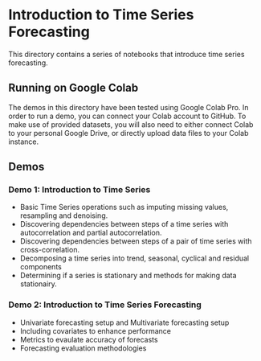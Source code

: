 # Introduction to Time Series Forecasting

This directory contains a series of notebooks that introduce time series forecasting.

## Running on Google Colab

The demos in this directory have been tested using Google Colab Pro. In order to run a demo, you can connect your Colab account to GitHub. To make use of provided datasets, you will also need to either connect Colab to your personal Google Drive, or directly upload data files to your Colab instance. 


## Demos

### Demo 1: Introduction to Time Series 
- Basic Time Series operations such as imputing missing values, resampling and denoising.
- Discovering dependencies between steps of a time series with autocorrelation and partial autocorrelation.
- Discovering dependencies between steps of a pair of time series with cross-correlation. 
- Decomposing a time series into trend, seasonal, cyclical and residual components
- Determining if a series is stationary and methods for making data stationairy.

### Demo 2: Introduction to Time Series Forecasting
- Univariate forecasting setup and Multivariate forecasting setup
- Including covariates to enhance performance
- Metrics to evaulate accuracy of forecasts
- Forecasting evaluation methodologies


